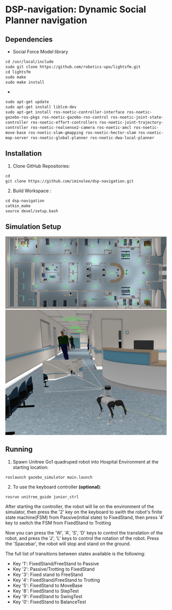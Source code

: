 # DSP-navigation: Dynamic Social Planner navigation

## Dependencies
* Social Force Model library
```
cd /usr/local/include
sudo git clone https://github.com/robotics-upo/lightsfm.git
cd lightsfm
sudo make
sudo make install
```
* 
```
sudo apt-get update
sudo apt-get install liblcm-dev
sudo apt-get install ros-noetic-controller-interface ros-noetic-gazebo-ros-pkgs ros-noetic-gazebo-ros-control ros-noetic-joint-state-controller ros-noetic-effort-controllers ros-noetic-joint-trajectory-controller ros-noetic-realsense2-camera ros-noetic-amcl ros-noetic-move-base ros-noetic-slam-gmapping ros-noetic-hector-slam ros-noetic-map-server ros-noetic-global-planner ros-noetic-dwa-local-planner
```

## Installation
1. Clone GitHub Repositories:

```
cd
git clone https://github.com/iminolee/dsp-navigation.git
```
2. Build Workspace :
```
cd dsp-navigation
catkin_make
source devel/setup.bash
```

## Simulation Setup
![Hospital_env_preview](img/hospital_env_preview.png)
![Gazebo_scene](img/gazebo_scene.png)

## Running
1. Spawn Unitree Go1 quadruped robot into Hospital Environment at the starting location:
```
roslaunch gazebo_simulator main.launch
```
2. To use the keyboard controller **(optional)**:
```
rosrun unitree_guide junior_ctrl
```
After starting the controller, the robot will lie on the environment of the simulator, then press the '2' key on the keyboard to swith the robot's finite state machine(FSM) from Passive(initial state) to FixedStand, then press '4' key to switch the FSM from FixedStand to Trotting

Now you can press the 'W', 'A', 'S', 'D' keys to control the translation of the robot, and press the 'J', 'L' keys to control the rotation of the robot. Press the 'Spacebar', the robot will stop and stand on the ground.

The full list of transitions between states available is the following:
* Key '1': FixedStand/FreeStand to Passive
* Key '2': Passive/Trotting to FixedStand
* Key '3': Fixed stand to FreeStand
* Key '4': FixedStand/FreeStand to Trotting
* Key '5': FixedStand to MoveBase
* Key '8': FixedStand to StepTest
* Key '9': FixedStand to SwingTest
* Key '0': FixedStand to BalanceTest
